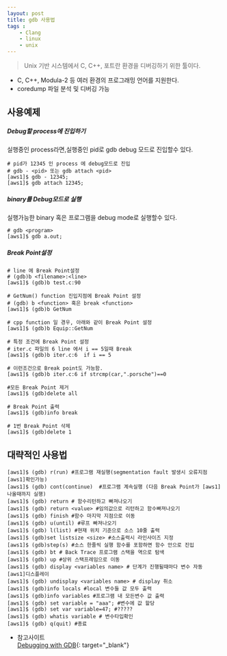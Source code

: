 ```yaml
---
layout: post
title: gdb 사용법
tags :
    - Clang
    - linux
    - unix
---
```


>  Unix 기반 시스템에서 C, C++, 포트란 환경을 디버깅하기 위한 툴이다.
*  C, C++, Modula-2 등 여러 환경의 프로그래밍 언어를 지원한다.
* coredump 파일 분석 및 디버깅 가능

## 사용예제
##### Debug할 process에 진입하기
실행중인 process라면,실행중인 pid로 gdb debug 모드로 진입할수 있다.
```shell
# pid가 12345 인 process 에 debug모드로 진입
# gdb - <pid> 또는 gdb attach <pid>
[aws1]$ gdb - 12345;
[aws1]$ gdb attach 12345;
```

##### binary를 Debug모드로 실행
실행가능한 binary 혹은 프로그램을 debug mode로 실행할수 있다. 
```shell
# gdb <program>
[aws1]$ gdb a.out;
```

##### Break Point설정
```shell
# line 에 Break Point설정
# (gdb)b <filename>:<line> 
[aws1]$ (gdb)b test.c:90
 
# GetNum() function 진입지점에 Break Point 설정
# (gdb) b <function> 혹은 break <function> 
[aws1]$ (gdb)b GetNum 

# cpp function 일 경우, 아래와 같이 Break Point 설정
[aws1]$ (gdb)b Equip::GetNum

# 특정 조건에 Break Point 설정
# iter.c 파일의 6 line 에서 i == 5일때 Break
[aws1]$ (gdb)b iter.c:6  if i == 5

# 이런조건으로 Break point도 가능함. 
[aws1]$ (gdb)b iter.c:6 if strcmp(car,".porsche")==0

#모든 Break Point 제거
[aws1]$ (gdb)delete all

# Break Point 출력
[aws1]$ (gdb)info break

# 1번 Break Point 삭제
[aws1]$ (gdb)delete 1
```

## 대략적인 사용법
```shell
[aws1]$ (gdb) r(run) #프로그램 재실행(segmentation fault 발생시 오류지점 [aws1]확인가능)
[aws1]$ (gdb) cont(continue)  #프로그램 계속실행 (다음 Break Point가 [aws1]나올때까지 실행)
[aws1]$ (gdb) return # 함수리턴하고 빠져나오기
[aws1]$ (gdb) return <value> #임의값으로 리턴하고 함수빠져나오기
[aws1]$ (gdb) finish #함수 마지막 지점으로 이동
[aws1]$ (gdb) u(until) #루프 빠져나오기
[aws1]$ (gdb) l(list) #현재 위치 기준으로 소스 10줄 출력
[aws1]$ (gdb)set listsize <size> #소스출력시 라인사이즈 지정
[aws1]$ (gdb)step(s) #소스 한줄씩 실행 함수를 포함하면 함수 안으로 진입
[aws1]$ (gdb) bt # Back Trace 프로그램 스택을 역으로 탐색
[aws1]$ (gdb) up #상위 스택프레임으로 이동
[aws1]$ (gdb) display <variables name> # 단계가 진행될때마다 변수 자동 [aws1]디스플레이
[aws1]$ (gdb) undisplay <variables name> # display 취소
[aws1]$ (gdb)info locals #local 변수들 값 모두 출력
[aws1]$ (gdb)info variables #프로그램 내 모든변수 값 출력
[aws1]$ (gdb) set variable = "aaa"; #변수에 값 할당 
[aws1]$ (gdb) set var variable=47; #?????
[aws1]$ (gdb) whatis variable # 변수타입확인
[aws1]$ (gdb) q(quit) #종료

```



* 참고사이트<br>
[Debugging with GDB](https://sourceware.org/gdb/onlinedocs/gdb/index.html#SEC_Contents){: target="_blank"}

